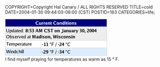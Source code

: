 COPYRIGHT=Copyright Hal Canary / ALL RIGHTS RESERVED
TITLE=cold
DATE=2004-01-30 09:44:03-06:00 (CST)
POSTID=163
CATEGORIES=life;

![Current Conditions. Updated: 8:53 AM CST on January 30, 2004.  Observed at Madison, Wisconsin. Temperature = -11 °F / -24 °C. Windchill = -29 °F / -34 °C](/images/current_conditions.gif)  
I find myself praying for temperatures as warm as 15 ° F.
